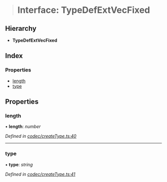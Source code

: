 > # Interface: TypeDefExtVecFixed

## Hierarchy

* **TypeDefExtVecFixed**

## Index

### Properties

* [length](_codec_createtype_.typedefextvecfixed.md#length)
* [type](_codec_createtype_.typedefextvecfixed.md#type)

## Properties

###  length

• **length**: *number*

*Defined in [codec/createType.ts:40](https://github.com/polkadot-js/api/blob/3827353/packages/types/src/codec/createType.ts#L40)*

___

###  type

• **type**: *string*

*Defined in [codec/createType.ts:41](https://github.com/polkadot-js/api/blob/3827353/packages/types/src/codec/createType.ts#L41)*